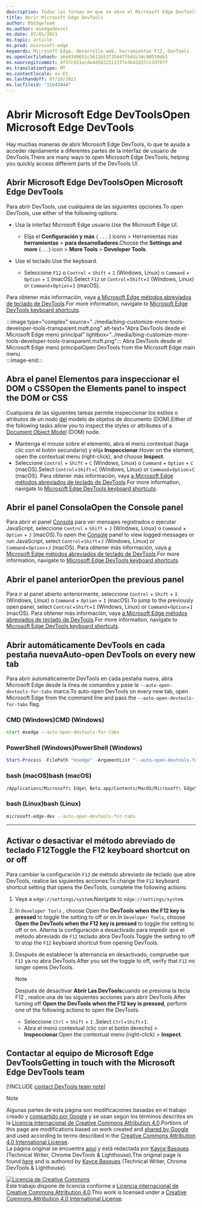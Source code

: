 ```yaml
---
description: Todas las formas en que se abre el Microsoft Edge DevTools.
title: Abrir Microsoft Edge DevTools
author: MSEdgeTeam
ms.author: msedgedevrel
ms.date: 07/01/2021
ms.topic: article
ms.prod: microsoft-edge
keywords: Microsoft Edge, desarrollo web, herramientas F12, DevTools
ms.openlocfilehash: a6e83d0651c5611b53735447f6ddc34c90550db1
ms.sourcegitcommit: 8f37c931ecde4d58223113f7e3b42d37cc3df97f
ms.translationtype: MT
ms.contentlocale: es-ES
ms.lasthandoff: 07/10/2021
ms.locfileid: "11643444"
---
```

<!-- Copyright Kayce Basques 

   Licensed under the Apache License, Version 2.0 (the "License");
   you may not use this file except in compliance with the License.
   You may obtain a copy of the License at

       https://www.apache.org/licenses/LICENSE-2.0

   Unless required by applicable law or agreed to in writing, software
   distributed under the License is distributed on an "AS IS" BASIS,
   WITHOUT WARRANTIES OR CONDITIONS OF ANY KIND, either express or implied.
   See the License for the specific language governing permissions and
   limitations under the License. -->
# <a name="open-microsoft-edge-devtools"></a><span data-ttu-id="ff1c7-104">Abrir Microsoft Edge DevTools</span><span class="sxs-lookup"><span data-stu-id="ff1c7-104">Open Microsoft Edge DevTools</span></span>  

<span data-ttu-id="ff1c7-105">Hay muchas maneras de abrir Microsoft Edge DevTools, lo que te ayuda a acceder rápidamente a diferentes partes de la interfaz de usuario de DevTools.</span><span class="sxs-lookup"><span data-stu-id="ff1c7-105">There are many ways to open Microsoft Edge DevTools, helping you quickly access different parts of the DevTools UI.</span></span> 

## <a name="open-microsoft-edge-devtools"></a><span data-ttu-id="ff1c7-106">Abrir Microsoft Edge DevTools</span><span class="sxs-lookup"><span data-stu-id="ff1c7-106">Open Microsoft Edge DevTools</span></span>  

<span data-ttu-id="ff1c7-107">Para abrir DevTools, use cualquiera de las siguientes opciones.</span><span class="sxs-lookup"><span data-stu-id="ff1c7-107">To open DevTools, use either of the following options.</span></span>  

*   <span data-ttu-id="ff1c7-108">Usa la interfaz Microsoft Edge usuario.</span><span class="sxs-lookup"><span data-stu-id="ff1c7-108">Use the Microsoft Edge UI.</span></span>
    *  <span data-ttu-id="ff1c7-109">Elija el **Configuración y más** \( `...` \) icono > Herramientas más **herramientas**  >   **para desarrolladores**.</span><span class="sxs-lookup"><span data-stu-id="ff1c7-109">Choose the **Settings and more** \(`...`\) icon >  **More Tools** >  **Developer Tools**.</span></span>  
    
*   <span data-ttu-id="ff1c7-110">Use el teclado.</span><span class="sxs-lookup"><span data-stu-id="ff1c7-110">Use the keyboard.</span></span>  
    *   <span data-ttu-id="ff1c7-111">Seleccione `F12` o `Control` + `Shift` + `I` \(Windows, Linux\) o `Command` + `Option` + `I` \(macOS\).</span><span class="sxs-lookup"><span data-stu-id="ff1c7-111">Select `F12` or `Control`+`Shift`+`I` \(Windows, Linux\) or `Command`+`Option`+`I` \(macOS\).</span></span>  

<span data-ttu-id="ff1c7-112">Para obtener más información, vaya [a Microsoft Edge métodos abreviados de teclado de DevTools][DevtoolsShortcutsIndex].</span><span class="sxs-lookup"><span data-stu-id="ff1c7-112">For more information, navigate to [Microsoft Edge DevTools keyboard shortcuts][DevtoolsShortcutsIndex].</span></span>  

:::image type="complex" source="../media/bing-customize-more-tools-developer-tools-transparent.msft.png" alt-text="Abra DevTools desde el Microsoft Edge menú principal" lightbox="../media/bing-customize-more-tools-developer-tools-transparent.msft.png":::
   <span data-ttu-id="ff1c7-114">Abra DevTools desde el Microsoft Edge menú principal</span><span class="sxs-lookup"><span data-stu-id="ff1c7-114">Open DevTools from the Microsoft Edge main menu</span></span>  
:::image-end:::  

## <a name="open-the-elements-panel-to-inspect-the-dom-or-css"></a><span data-ttu-id="ff1c7-115">Abra el panel Elementos para inspeccionar el DOM o CSS</span><span class="sxs-lookup"><span data-stu-id="ff1c7-115">Open the Elements panel to inspect the DOM or CSS</span></span>  

<span data-ttu-id="ff1c7-116">Cualquiera de las siguientes tareas permite inspeccionar los estilos o atributos de un nodo [del](https://developer.mozilla.org/en-US/docs/Web/API/Document_Object_Model) modelo de objetos de documento \(DOM\).</span><span class="sxs-lookup"><span data-stu-id="ff1c7-116">Either of the following tasks allow you to inspect the styles or attributes of a [Document Object Model](https://developer.mozilla.org/en-US/docs/Web/API/Document_Object_Model) \(DOM\) node.</span></span>

*   <span data-ttu-id="ff1c7-117">Mantenga el mouse sobre el elemento, abra el menú contextual \(haga clic con el botón secundario\) y elija **Inspeccionar**.</span><span class="sxs-lookup"><span data-stu-id="ff1c7-117">Hover on the element, open the contextual menu \(right-click\), and choose **Inspect**.</span></span>  
*   <span data-ttu-id="ff1c7-118">Seleccione `Control` + `Shift` + `C` \(Windows, Linux\) o `Command` + `Option` + `C` \(macOS\).</span><span class="sxs-lookup"><span data-stu-id="ff1c7-118">Select `Control`+`Shift`+`C` \(Windows, Linux\) or `Command`+`Option`+`C` \(macOS\).</span></span> <span data-ttu-id="ff1c7-119">Para obtener más información, vaya [a Microsoft Edge métodos abreviados de teclado de DevTools][DevtoolsShortcutsIndex].</span><span class="sxs-lookup"><span data-stu-id="ff1c7-119">For more information, navigate to [Microsoft Edge DevTools keyboard shortcuts][DevtoolsShortcutsIndex].</span></span>  

<!-- :::image type="complex" source="../media/bing-right-click-inspect.msft.png" alt-text="The Inspect option" lightbox="../media/bing-right-click-inspect.msft.png":::
   The **Inspect** option  
:::image-end:::  --> 

<!--Navigate to [Get Started With Viewing And Changing CSS][GetStartedCSS].  -->  

## <a name="open-the-console-panel"></a><span data-ttu-id="ff1c7-120">Abrir el panel Consola</span><span class="sxs-lookup"><span data-stu-id="ff1c7-120">Open the Console panel</span></span>  

<span data-ttu-id="ff1c7-121">Para abrir el panel [Consola][DevtoolsConsoleIndex] para ver mensajes registrados o ejecutar JavaScript, seleccione `Control` + `Shift` + `J` \(Windows, Linux\) o `Command` + `Option` + `J` \(macOS\).</span><span class="sxs-lookup"><span data-stu-id="ff1c7-121">To open the [Console][DevtoolsConsoleIndex] panel to view logged messages or run JavaScript, select `Control`+`Shift`+`J` \(Windows, Linux\) or `Command`+`Option`+`J` \(macOS\).</span></span> <span data-ttu-id="ff1c7-122">Para obtener más información, vaya [a Microsoft Edge métodos abreviados de teclado de DevTools][DevtoolsShortcutsIndex].</span><span class="sxs-lookup"><span data-stu-id="ff1c7-122">For more information, navigate to [Microsoft Edge DevTools keyboard shortcuts][DevtoolsShortcutsIndex].</span></span>  

<!--Navigate to [Get Started With The Console][ConsoleGetStarted].  -->

## <a name="open-the-previous-panel"></a><span data-ttu-id="ff1c7-123">Abrir el panel anterior</span><span class="sxs-lookup"><span data-stu-id="ff1c7-123">Open the previous panel</span></span>  

<span data-ttu-id="ff1c7-124">Para ir al panel abierto anteriormente, seleccione `Control` + `Shift` + `I` \(Windows, Linux\) o `Command` + `Option` + `I` \(macOS\).</span><span class="sxs-lookup"><span data-stu-id="ff1c7-124">To jump to the previously open panel, select `Control`+`Shift`+`I` \(Windows, Linux\) or `Command`+`Option`+`I` \(macOS\).</span></span>  <span data-ttu-id="ff1c7-125">Para obtener más información, vaya [a Microsoft Edge métodos abreviados de teclado de DevTools][DevtoolsShortcutsIndex].</span><span class="sxs-lookup"><span data-stu-id="ff1c7-125">For more information, navigate to [Microsoft Edge DevTools keyboard shortcuts][DevtoolsShortcutsIndex].</span></span>  

## <a name="auto-open-devtools-on-every-new-tab"></a><span data-ttu-id="ff1c7-126">Abrir automáticamente DevTools en cada pestaña nueva</span><span class="sxs-lookup"><span data-stu-id="ff1c7-126">Auto-open DevTools on every new tab</span></span>  

<span data-ttu-id="ff1c7-127">Para abrir automáticamente DevTools en cada pestaña nueva, abra Microsoft Edge desde la línea de comandos y pase la `--auto-open-devtools-for-tabs` marca.</span><span class="sxs-lookup"><span data-stu-id="ff1c7-127">To auto-open DevTools on every new tab, open Microsoft Edge from the command line and pass the `--auto-open-devtools-for-tabs` flag.</span></span>  

### [<a name="cmd-windows"></a><span data-ttu-id="ff1c7-128">CMD (Windows)</span><span class="sxs-lookup"><span data-stu-id="ff1c7-128">CMD (Windows)</span></span>](#tab/cmd-Windows/)  

<a id="auto-open-devtools-command-line"></a>  

```cmd
start msedge --auto-open-devtools-for-tabs
```  

### [<a name="powershell-windows"></a><span data-ttu-id="ff1c7-129">PowerShell (Windows)</span><span class="sxs-lookup"><span data-stu-id="ff1c7-129">PowerShell (Windows)</span></span>](#tab/powershell-Windows/)  

<a id="auto-open-devtools-command-line"></a>  

```powershell
Start-Process -FilePath "msedge" -ArgumentList "--auto-open-devtools-for-tabs"
```  

### [<a name="bash-macos"></a><span data-ttu-id="ff1c7-130">bash (macOS)</span><span class="sxs-lookup"><span data-stu-id="ff1c7-130">bash (macOS)</span></span>](#tab/bash-macos/)  

<a id="auto-open-devtools-command-line"></a>  

```bash
/Applications/Microsoft\ Edge\ Beta.app/Contents/MacOS/Microsoft\ Edge\ Beta --auto-open-devtools-for-tabs
```  

### [<a name="bash-linux"></a><span data-ttu-id="ff1c7-131">bash (Linux)</span><span class="sxs-lookup"><span data-stu-id="ff1c7-131">bash (Linux)</span></span>](#tab/bash-linux/)  

<a id="auto-open-devtools-command-line"></a>  

```bash
microsoft-edge-dev --auto-open-devtools-for-tabs
```  

* * *  

## <a name="toggle-the-f12-keyboard-shortcut-on-or-off"></a><span data-ttu-id="ff1c7-132">Activar o desactivar el método abreviado de teclado F12</span><span class="sxs-lookup"><span data-stu-id="ff1c7-132">Toggle the F12 keyboard shortcut on or off</span></span>  

<span data-ttu-id="ff1c7-133">Para cambiar la configuración `F12` de método abreviado de teclado que abre DevTools, realice las siguientes acciones:</span><span class="sxs-lookup"><span data-stu-id="ff1c7-133">To change the `F12` keyboard shortcut setting that opens the DevTools, complete the following actions:</span></span>  

1.  <span data-ttu-id="ff1c7-134">Vaya a `edge://settings/system`.</span><span class="sxs-lookup"><span data-stu-id="ff1c7-134">Navigate to `edge://settings/system`.</span></span>  
1.  <span data-ttu-id="ff1c7-135">In `Developer Tools` , choose Open the **DevTools when the F12 key is pressed** to toggle the setting to off or on.</span><span class="sxs-lookup"><span data-stu-id="ff1c7-135">In `Developer Tools`, choose **Open the DevTools when the F12 key is pressed** to toggle the setting to off or on.</span></span> <span data-ttu-id="ff1c7-136">Alterna la configuración a desactivado para impedir que el método abreviado de `F12` teclado abra DevTools.</span><span class="sxs-lookup"><span data-stu-id="ff1c7-136">Toggle the setting to off to stop the `F12` keyboard shortcut from opening DevTools.</span></span>  
1.  <span data-ttu-id="ff1c7-137">Después de establecer la alternancia en desactivado, compruebe que `F12` ya no abra DevTools.</span><span class="sxs-lookup"><span data-stu-id="ff1c7-137">After you set the toggle to off, verify that `F12` no longer opens DevTools.</span></span>  
    
    > [!NOTE]
    > <span data-ttu-id="ff1c7-138">Después de desactivar **Abrir Las DevTools**cuando se presiona la tecla F12 , realice una de las siguientes acciones para abrir DevTools.</span><span class="sxs-lookup"><span data-stu-id="ff1c7-138">After turning off **Open the DevTools when the F12 key is pressed**, perform one of the following actions to open the DevTools.</span></span>  
    > 
    > *   <span data-ttu-id="ff1c7-139">Seleccione `Ctrl` + `Shift` + `I` .</span><span class="sxs-lookup"><span data-stu-id="ff1c7-139">Select `Ctrl`+`Shift`+`I`.</span></span>  
    > *   <span data-ttu-id="ff1c7-140">Abra el menú contextual \(clic con el botón derecho\) > **Inspeccionar**.</span><span class="sxs-lookup"><span data-stu-id="ff1c7-140">Open the contextual menu \(right-click\) > **Inspect**.</span></span>  
    
## <a name="getting-in-touch-with-the-microsoft-edge-devtools-team"></a><span data-ttu-id="ff1c7-141">Contactar al equipo de Microsoft Edge DevTools</span><span class="sxs-lookup"><span data-stu-id="ff1c7-141">Getting in touch with the Microsoft Edge DevTools team</span></span>  

[!INCLUDE [contact DevTools team note](../includes/contact-devtools-team-note.md)]  

<!-- links -->  

[DevtoolsConsoleIndex]: ../console/index.md "Descripción general de la consola | Microsoft Docs"  
[DevtoolsShortcutsIndex]: ../shortcuts/index.md "Microsoft Edge Métodos abreviados de teclado de DevTools | Microsoft Docs"  

<!--[ConsoleGetStarted]: /microsoft-edge/devtools-guide-chromium/console/get-started ""  -->  
<!--[GetStartedCSS]: /microsoft-edge/devtools-guide-chromium/css "CSS"  -->

> [!NOTE]
> <span data-ttu-id="ff1c7-144">Algunas partes de esta página son modificaciones basadas en el trabajo creado y [compartido por Google][GoogleSitePolicies] y se usan según los términos descritos en la [Licencia internacional de Creative Commons Attribution 4.0][CCA4IL].</span><span class="sxs-lookup"><span data-stu-id="ff1c7-144">Portions of this page are modifications based on work created and [shared by Google][GoogleSitePolicies] and used according to terms described in the [Creative Commons Attribution 4.0 International License][CCA4IL].</span></span>  
> <span data-ttu-id="ff1c7-145">La página original se encuentra [aquí](https://developers.google.com/web/tools/chrome-devtools/open) y está redactada por [Kayce Basques][KayceBasques] \(Technical Writer, Chrome DevTools \& Lighthouse\).</span><span class="sxs-lookup"><span data-stu-id="ff1c7-145">The original page is found [here](https://developers.google.com/web/tools/chrome-devtools/open) and is authored by [Kayce Basques][KayceBasques] \(Technical Writer, Chrome DevTools \& Lighthouse\).</span></span>  

[![Licencia de Creative Commons][CCby4Image]][CCA4IL]  
<span data-ttu-id="ff1c7-147">Este trabajo dispone de licencia conforme a [Licencia internacional de Creative Commons Attribution 4.0][CCA4IL].</span><span class="sxs-lookup"><span data-stu-id="ff1c7-147">This work is licensed under a [Creative Commons Attribution 4.0 International License][CCA4IL].</span></span>  

[CCA4IL]: https://creativecommons.org/licenses/by/4.0  
[CCby4Image]: https://i.creativecommons.org/l/by/4.0/88x31.png  
[GoogleSitePolicies]: https://developers.google.com/terms/site-policies  
[KayceBasques]: https://developers.google.com/web/resources/contributors#kayce-basques  

